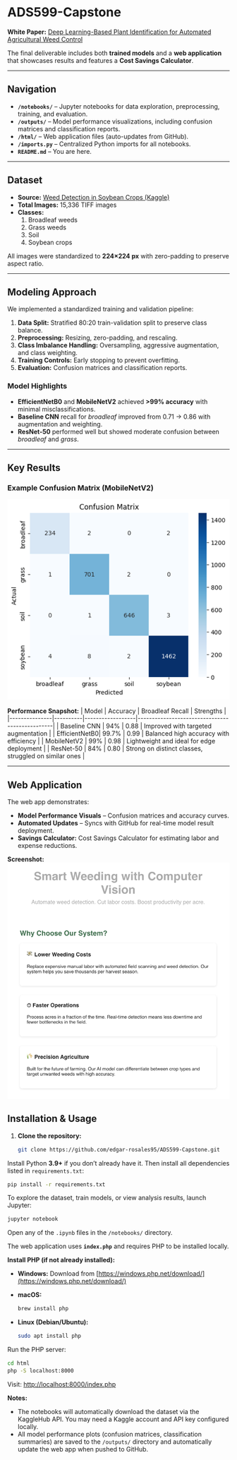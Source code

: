 # ADS599-Capstone

**White Paper:** [Deep Learning-Based Plant Identification for Automated Agricultural Weed Control](whitepaper.md)

The final deliverable includes both **trained models** and a **web application** that showcases results and features a **Cost Savings Calculator**.

---

## Navigation
- **`/notebooks/`** – Jupyter notebooks for data exploration, preprocessing, training, and evaluation.
- **`/outputs/`** – Model performance visualizations, including confusion matrices and classification reports.
- **`/html/`** – Web application files (auto-updates from GitHub).
- **`/imports.py`** – Centralized Python imports for all notebooks.
- **`README.md`** – You are here.

---

## Dataset
- **Source:** [Weed Detection in Soybean Crops (Kaggle)](https://www.kaggle.com/datasets/fpeccia/weed-detection-in-soybean-crops)
- **Total Images:** 15,336 TIFF images
- **Classes:**  
  1. Broadleaf weeds  
  2. Grass weeds  
  3. Soil  
  4. Soybean crops

All images were standardized to **224×224 px** with zero-padding to preserve aspect ratio.

---

## Modeling Approach
We implemented a standardized training and validation pipeline:
1. **Data Split:** Stratified 80:20 train-validation split to preserve class balance.
2. **Preprocessing:** Resizing, zero-padding, and rescaling.
3. **Class Imbalance Handling:** Oversampling, aggressive augmentation, and class weighting.
4. **Training Controls:** Early stopping to prevent overfitting.
5. **Evaluation:** Confusion matrices and classification reports.

### Model Highlights
- **EfficientNetB0** and **MobileNetV2** achieved **>99% accuracy** with minimal misclassifications.
- **Baseline CNN** recall for *broadleaf* improved from 0.71 → 0.86 with augmentation and weighting.
- **ResNet-50** performed well but showed moderate confusion between *broadleaf* and *grass*.

---

## Key Results
### Example Confusion Matrix (MobileNetV2)
![MobileNetV2 Confusion Matrix](outputs/Monetv2.png)

**Performance Snapshot:**
| Model         | Accuracy | Broadleaf Recall | Strengths                                      |
|---------------|----------|------------------|------------------------------------------------|
| Baseline CNN  | 94%      | 0.88              | Improved with targeted augmentation            |
| EfficientNetB0| 99.7%    | 0.99              | Balanced high accuracy with efficiency         |
| MobileNetV2   | 99%      | 0.98              | Lightweight and ideal for edge deployment      |
| ResNet-50     | 84%      | 0.80              | Strong on distinct classes, struggled on similar ones |

---

## Web Application
The web app demonstrates:
- **Model Performance Visuals** – Confusion matrices and accuracy curves.
- **Automated Updates** – Syncs with GitHub for real-time model result deployment.
- **Savings Calculator:** Cost Savings Calculator for estimating labor and expense reductions.

**Screenshot:**
![Web App Screenshot](outputs/webpage_screenshot.png)


## Installation & Usage
1. **Clone the repository:**
   ```bash
   git clone https://github.com/edgar-rosales95/ADS599-Capstone.git

Install Python **3.9+** if you don’t already have it. Then install all dependencies listed in `requirements.txt`:

```bash
pip install -r requirements.txt
```

To explore the dataset, train models, or view analysis results, launch Jupyter:

```bash
jupyter notebook
```

Open any of the `.ipynb` files in the `/notebooks/` directory.

The web application uses **`index.php`** and requires PHP to be installed locally.

**Install PHP (if not already installed):**

* **Windows:** Download from [https://windows.php.net/download/](https://windows.php.net/download/)
* **macOS:**

  ```bash
  brew install php
  ```
* **Linux (Debian/Ubuntu):**

  ```bash
  sudo apt install php
  ```

Run the PHP server:

```bash
cd html
php -S localhost:8000
```

Visit: [http://localhost:8000/index.php](http://localhost:8000/index.php)

**Notes:**

* The notebooks will automatically download the dataset via the KaggleHub API. You may need a Kaggle account and API key configured locally.
* All model performance plots (confusion matrices, classification summaries) are saved to the `/outputs/` directory and automatically update the web app when pushed to GitHub.

```
```
